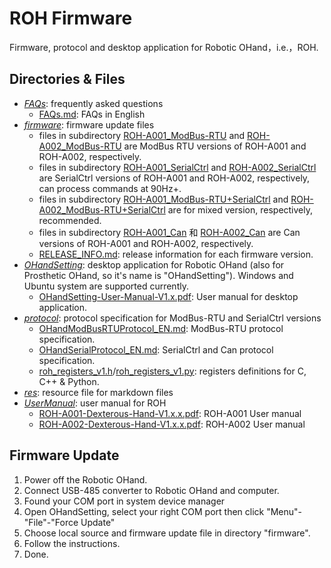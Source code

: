 # ROH Firmware

Firmware, protocol and desktop application for Robotic OHand，i.e.，ROH.

## Directories & Files

- *[FAQs](FAQs)*: frequently asked questions
  - [FAQs.md](FAQs/FAQs_EN.md): FAQs in English
- *[firmware](firmware)*: firmware update files
  - files in subdirectory [ROH-A001_ModBus-RTU](firmware/ROH-A001/ModBus-RTU) and [ROH-A002_ModBus-RTU](firmware/ROH-A002/ModBus-RTU) are ModBus RTU versions of ROH-A001 and ROH-A002, respectively.
  - files in subdirectory [ROH-A001_SerialCtrl](firmware/ROH-A001/SerialCtrl) and [ROH-A002_SerialCtrl](firmware/ROH-A002/SerialCtrl) are SerialCtrl versions of ROH-A001 and ROH-A002, respectively, can process commands at 90Hz+.
  - files in subdirectory [ROH-A001_ModBus-RTU+SerialCtrl](firmware/ROH-A001/ModBus-RTU+SerialCtrl) and [ROH-A002_ModBus-RTU+SerialCtrl](firmware/ROH-A001/ModBus-RTU+SerialCtrl) are for mixed version, respectively, recommended.
  - files in subdirectory [ROH-A001_Can](firmware/ROH-A001/Can) 和 [ROH-A002_Can](firmware/ROH-A002/Can) are Can versions of ROH-A001 and ROH-A002, respectively.
  - [RELEASE_INFO.md](firmware/RELEASE_INFO.md): release information for each firmware version.
- *[OHandSetting](OHandSetting)*: desktop application for Robotic OHand (also for Prosthetic OHand, so it's name is "OHandSetting"). Windows and Ubuntu system are supported currently.
  - [OHandSetting-User-Manual-V1.x.pdf](OHandSetting/OHandSetting-User-Manual-V1.2.pdf): User manual for desktop application.
- *[protocol](protocol)*: protocol specification for ModBus-RTU and SerialCtrl versions
  - [OHandModBusRTUProtocol_EN.md](protocol/OHandModBusRTUProtocol_EN.md): ModBus-RTU protocol specification.
  - [OHandSerialProtocol_EN.md](protocol/OHandSerialProtocol_EN.md): SerialCtrl and Can protocol specification.
  - [roh_registers_v1.h](protocol/roh_registers_v1.h)/[roh_registers_v1.py](protocol/roh_registers_v1.py): registers definitions for C, C++ & Python.
- *[res](res)*: resource file for markdown files
- *[UserManual](UserManual)*: user manual for ROH
  - [ROH-A001-Dexterous-Hand-V1.x.x.pdf](UserManual/ROH-A001-Dexterous-Hand-V1.3.0.pdf): ROH-A001 User manual
  - [ROH-A002-Dexterous-Hand-V1.x.x.pdf](UserManual/ROH-A002-Dexterous-Hand-V1.1.0.pdf): ROH-A002 User manual

## Firmware Update

1. Power off the Robotic OHand.
2. Connect USB-485 converter to Robotic OHand and computer.
3. Found your COM port in system device manager
4. Open OHandSetting, select your right COM port then click "Menu"-"File"-"Force Update"
5. Choose local source and firmware update file in directory "firmware".
6. Follow the instructions.
7. Done.
